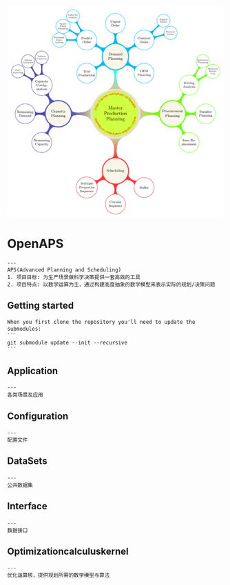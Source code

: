 
![PlanningSystem](Docs/images/planning_system.png)

# OpenAPS
    ---
    APS(Advanced Planning and Scheduling)
    1. 项目目标: 为生产场景做科学决策提供一套高效的工具
    2. 项目特点: 以数学运算为主，通过构建高度抽象的数学模型来表示实际的规划/决策问题

## Getting started
    When you first clone the repository you'll need to update the submodules:
    ```
    git submodule update --init --recursive
    ```

## Application
    ---
    各类场景及应用

## Configuration
    ---
    配置文件

## DataSets
    ---
    公共数据集

## Interface
    ---
    数据接口

## Optimizationcalculuskernel
    ---
    优化运算核，提供规划所需的数学模型与算法

